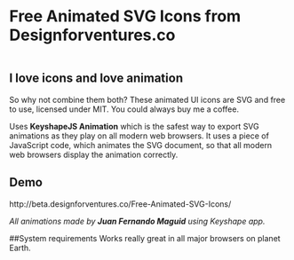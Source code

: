<h1 id="freeanimatedsvgiconsfromdesignforventures.co">Free Animated SVG Icons from Designforventures.co</h1>

<p><img src="http://beta.designforventures.co/Free-Animated-SVG-Icons/warehouse/banners/D4VBannerOpt.gif" alt="" /></p>

<h2 id="iloveiconsandioveanimation.">I love icons and Iove animation</h2>

<p>So why not combine them both? These animated UI icons are SVG and free to use, licensed under MIT. You could always buy me a coffee.</p>

<p>Uses <strong>KeyshapeJS Animation</strong> which is the safest way to export SVG animations as they play on all modern web browsers. It uses a piece of JavaScript code, which animates the SVG document, so that all modern web browsers display the animation correctly.</p>

<h2 id="demo">Demo</h2>

<p>http://beta.designforventures.co/Free-Animated-SVG-Icons/</p>

<p><em>All animations made by <strong>Juan Fernando Maguid</strong> using Keyshape app.</em></p>

##System requirements
Works really great in all major browsers on planet Earth.

